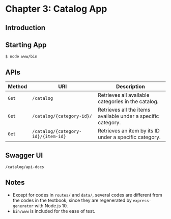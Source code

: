 # Chapter 3: Catalog App

## Introduction

## Starting App

```
$ node www/bin
```

## APIs

| Method | URI                                 | Description                                                  |
|--------|-------------------------------------|--------------------------------------------------------------|
| `Get`  | `/catalog`                         | Retrieves all available categories in the catalog.           |
| `Get`  | `/catalog/{category-id}/`          | Retrieves all the items available under a specific category. |
| `Get`  | `/catalog/{category-id}/{item-id}` | Retrieves an item by its ID under a specific category.       |

## Swagger UI

`/catalog/api-docs`

## Notes

* Except for codes in `routes/` and `data/`, several codes are different from the codes in the textbook, since they are regenerated by `express-generator` with Node.js 10.
* `bin/www` is included for the ease of test.
